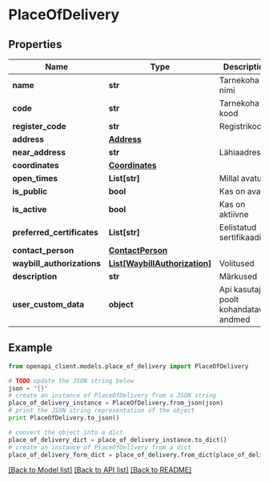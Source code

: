 # PlaceOfDelivery


## Properties
Name | Type | Description | Notes
------------ | ------------- | ------------- | -------------
**name** | **str** | Tarnekoha nimi | [optional] 
**code** | **str** | Tarnekoha kood | [optional] 
**register_code** | **str** | Registrikood | [optional] 
**address** | [**Address**](Address.md) |  | [optional] 
**near_address** | **str** | Lähiaadress | [optional] 
**coordinates** | [**Coordinates**](Coordinates.md) |  | [optional] 
**open_times** | **List[str]** | Millal avatud | [optional] 
**is_public** | **bool** | Kas on avalik | [optional] 
**is_active** | **bool** | Kas on aktiivne | [optional] 
**preferred_certificates** | **List[str]** | Eelistatud sertifikaadid | [optional] 
**contact_person** | [**ContactPerson**](ContactPerson.md) |  | [optional] 
**waybill_authorizations** | [**List[WaybillAuthorization]**](WaybillAuthorization.md) | Volitused | [optional] 
**description** | **str** | Märkused | [optional] 
**user_custom_data** | **object** | Api kasutaja poolt kohandatavad andmed | [optional] 

## Example

```python
from openapi_client.models.place_of_delivery import PlaceOfDelivery

# TODO update the JSON string below
json = "{}"
# create an instance of PlaceOfDelivery from a JSON string
place_of_delivery_instance = PlaceOfDelivery.from_json(json)
# print the JSON string representation of the object
print PlaceOfDelivery.to_json()

# convert the object into a dict
place_of_delivery_dict = place_of_delivery_instance.to_dict()
# create an instance of PlaceOfDelivery from a dict
place_of_delivery_form_dict = place_of_delivery.from_dict(place_of_delivery_dict)
```
[[Back to Model list]](../README.md#documentation-for-models) [[Back to API list]](../README.md#documentation-for-api-endpoints) [[Back to README]](../README.md)


